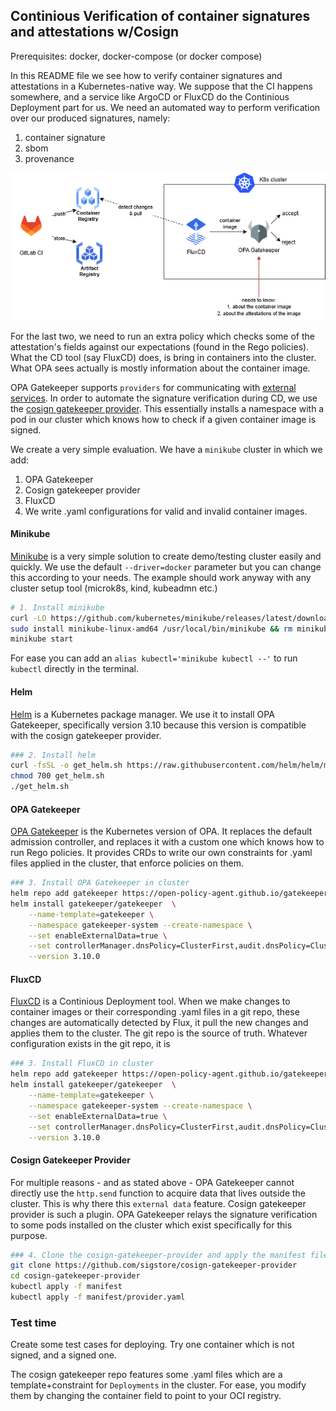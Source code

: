## Continious Verification of container signatures and attestations w/Cosign

Prerequisites: docker, docker-compose (or docker compose)

In this README file we see how to verify container signatures and attestations in a Kubernetes-native way. We suppose that the CI happens somewhere, and a service like ArgoCD or FluxCD do the Continious Deployment part for us. We need an automated way to perform verification over our produced signatures, namely:
1. container signature
2. sbom
3. provenance

![alt text](/assets/cicd-aeros.drawio.png)

For the last two, we need to run an extra policy which checks some of the attestation's fields against our expectations (found in the Rego policies). What the CD tool (say FluxCD) does, is bring in containers into the cluster. What OPA sees actually is mostly information about the container image.

OPA Gatekeeper supports `providers` for communicating with [external services](https://open-policy-agent.github.io/gatekeeper/website/docs/externaldata/). In order to automate the signature verification during CD, we use the [cosign gatekeeper provider](https://github.com/sigstore/cosign-gatekeeper-provider). This essentially installs a namespace with a pod in our cluster which knows how to check if a given container image is signed.

We create a very simple evaluation. We have a `minikube` cluster in which we add:
1. OPA Gatekeeper
2. Cosign gatekeeper provider
3. FluxCD
4. We write .yaml configurations for valid and invalid container images.

#### Minikube
[Minikube](https://minikube.sigs.k8s.io/docs/start/?arch=%2Fwindows%2Fx86-64%2Fstable%2F.exe+download) is a very simple solution to create demo/testing cluster easily and quickly. We use the default `--driver=docker` parameter but you can change this according to your needs. The example should work anyway with any cluster setup tool (microk8s, kind, kubeadmn etc.)

```sh
# 1. Install minikube
curl -LO https://github.com/kubernetes/minikube/releases/latest/download/minikube-linux-amd64
sudo install minikube-linux-amd64 /usr/local/bin/minikube && rm minikube-linux-amd64
minikube start
```

For ease you can add an `alias kubectl='minikube kubectl --'` to run `kubectl` directly in the terminal.

#### Helm
[Helm](https://helm.sh/) is a Kubernetes package manager. We use it to install OPA Gatekeeper, specifically version 3.10 because this version is compatible with the cosign gatekeeper provider.

```sh
### 2. Install helm
curl -fsSL -o get_helm.sh https://raw.githubusercontent.com/helm/helm/main/scripts/get-helm-3
chmod 700 get_helm.sh
./get_helm.sh
```

#### OPA Gatekeeper
[OPA Gatekeeper](https://github.com/open-policy-agent/gatekeeper) is the Kubernetes version of OPA. It replaces the default admission controller, and replaces it with a custom one which knows how to run Rego policies. It provides CRDs to write our own constraints for .yaml files applied in the cluster, that enforce policies on them.

```sh
### 3. Install OPA Gatekeeper in cluster
helm repo add gatekeeper https://open-policy-agent.github.io/gatekeeper/charts
helm install gatekeeper/gatekeeper  \
    --name-template=gatekeeper \
    --namespace gatekeeper-system --create-namespace \
    --set enableExternalData=true \
    --set controllerManager.dnsPolicy=ClusterFirst,audit.dnsPolicy=ClusterFirst \
    --version 3.10.0
```

#### FluxCD
[FluxCD](https://fluxcd.io/) is a Continious Deployment tool. When we make changes to container images or their corresponding .yaml files in a git repo, these changes are automatically detected by Flux, it pull the new changes and applies them to the cluster. The git repo is the source of truth. Whatever configuration exists in the git repo, it is 

```sh
### 3. Install FluxCD in cluster
helm repo add gatekeeper https://open-policy-agent.github.io/gatekeeper/charts
helm install gatekeeper/gatekeeper  \
    --name-template=gatekeeper \
    --namespace gatekeeper-system --create-namespace \
    --set enableExternalData=true \
    --set controllerManager.dnsPolicy=ClusterFirst,audit.dnsPolicy=ClusterFirst \
    --version 3.10.0
```


#### Cosign Gatekeeper Provider
For multiple reasons - and as stated above - OPA Gatekeeper cannot directly use the `http.send` function to acquire data that lives outside the cluster. This is why there this `external data` feature. Cosign gatekeeper provider is such a plugin. OPA Gatekeeper relays the signature verification to some pods installed on the cluster which exist specifically for this purpose.

```sh
### 4. Clone the cosign-gatekeeper-provider and apply the manifest files
git clone https://github.com/sigstore/cosign-gatekeeper-provider
cd cosign-gatekeeper-provider
kubectl apply -f manifest
kubectl apply -f manifest/provider.yaml
```

### Test time

Create some test cases for deploying. Try one container which is not signed, and a signed one. 

The cosign gatekeeper repo features some .yaml files which are a template+constraint for `Deployments` in the cluster. For ease, you modify them by changing the container field to point to your OCI registry.


